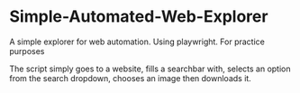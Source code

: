 # Simple-Automated-Web-Explorer
A simple explorer for web automation. Using playwright. For practice purposes

The script simply goes to a website, fills a searchbar with, selects an option from the search dropdown, chooses an image then downloads it.

